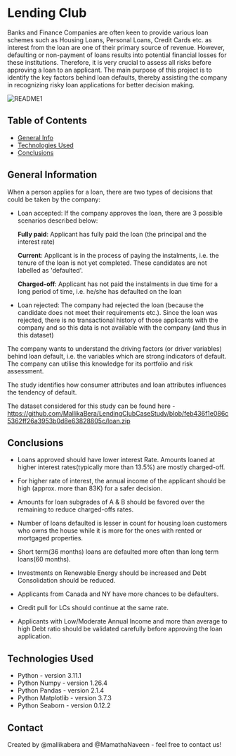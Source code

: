 # Lending Club
Banks and Finance Companies are often keen to provide various loan schemes such as Housing Loans, Personal Loans, Credit Cards etc. as interest from the loan are one of their primary source of revenue. However, defaulting or non-payment of loans results into potential financial losses for these institutions. Therefore, it is very crucial to assess all risks before approving a loan to an applicant. The main purpose of this project is to identify the key factors behind loan defaults, thereby assisting the company in recognizing risky loan applications for better decision making.

![README1](https://github.com/user-attachments/assets/d3dd8c88-1593-4b99-81ee-9a06c9d92e7a)

## Table of Contents
* [General Info](#general-information)
* [Technologies Used](#technologies-used)
* [Conclusions](#conclusions)

<!-- You can include any other section that is pertinent to your problem -->

## General Information

When a person applies for a loan, there are two types of decisions that could be taken by the company:

- Loan accepted: If the company approves the loan, there are 3 possible scenarios described below:

     **Fully paid**: Applicant has fully paid the loan (the principal and the interest rate)

     **Current**: Applicant is in the process of paying the instalments, i.e. the tenure of the loan is not yet completed. These candidates are not labelled as 'defaulted'.

    **Charged-off**: Applicant has not paid the instalments in due time for a long period of time, i.e. he/she has defaulted on the loan 

- Loan rejected: The company had rejected the loan (because the candidate does not meet their requirements etc.). Since the loan was rejected, there is no transactional history of those applicants with the company and so this data is not available with the company (and thus in this dataset)

The company wants to understand the driving factors (or driver variables) behind loan default, i.e. the variables which are strong indicators of default.  The company can utilise this knowledge for its portfolio and risk assessment. 

The study identifies how consumer attributes and loan attributes influences the tendency of default.

The dataset considered for this study can be found here - https://github.com/MallikaBera/LendingClubCaseStudy/blob/feb436f1e086c5362ff26a3953b0d8e63828805c/loan.zip

## Conclusions

- Loans approved should have lower interest Rate. Amounts loaned at higher interest rates(typically more than 13.5%) are mostly charged-off.
    
- For higher rate of interest, the annual income of the applicant should be high (approx. more than 83K) for a safer decision.
    
- Amounts for loan subgrades of A & B should be favored over the remaining to reduce charged-offs rates.

- Number of loans defaulted is lesser in count for housing loan customers who owns the house while it is more for the ones with rented or mortgaged properties.

- Short term(36 months) loans are defaulted more often than long term loans(60 months).
    
- Investments on Renewable Energy should be increased and Debt Consolidation should be reduced.
    
- Applicants from Canada and NY have more chances to be defaulters.

- Credit pull for LCs should continue at the same rate.
    
- Applicants with Low/Moderate Annual Income and more than average to high Debt ratio should be validated carefully before approving the loan application.

## Technologies Used
- Python - version 3.11.1
- Python Numpy - version 1.26.4
- Python Pandas - version 2.1.4
- Python Matplotlib - version 3.7.3
- Python Seaborn - version  0.12.2


## Contact
Created by @mallikabera and @MamathaNaveen - feel free to contact us!
